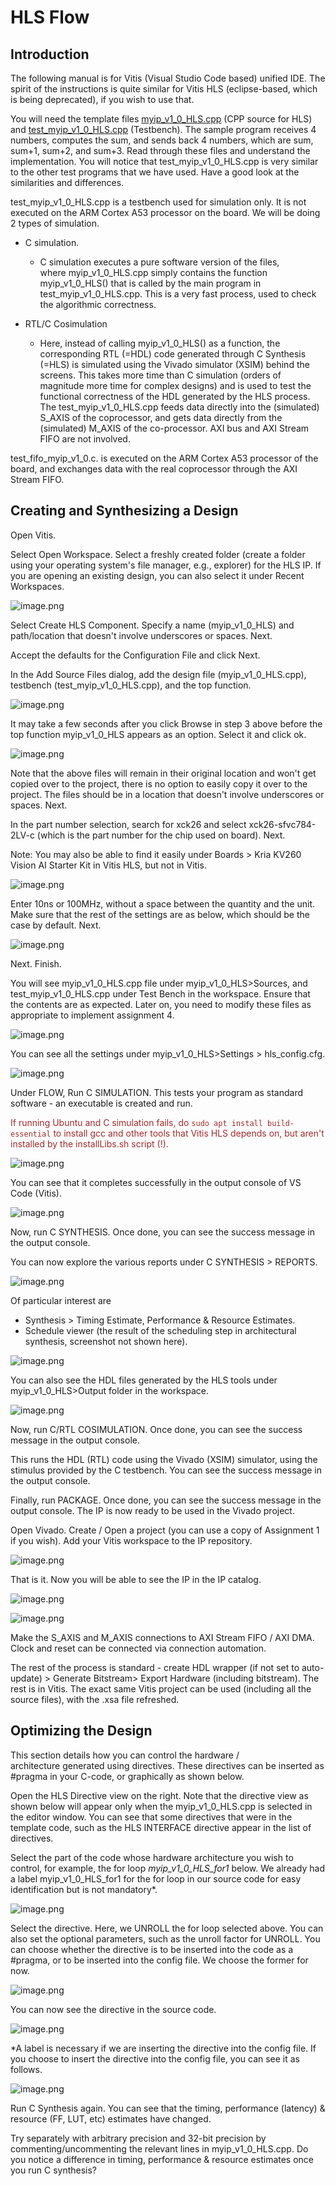 # HLS Flow

## Introduction

The following manual is for Vitis (Visual Studio Code based) unified IDE. The spirit of the instructions is quite similar for Vitis HLS (eclipse-based, which is being deprecated), if you wish to use that.

You will need the template files [myip_v1_0_HLS.cpp](../../code_templates/Assignment_2/myip_v1_0_HLS.cpp) (CPP source for HLS) and [test_myip_v1_0_HLS.cpp](../../code_templates/Assignment_2/test_myip_v1_0_HLS.cpp) (Testbench). The sample program receives 4 numbers, computes the sum, and sends back 4 numbers, which are sum, sum+1, sum+2, and sum+3. Read through these files and understand the implementation. You will notice that test_myip_v1_0_HLS.cpp is very similar to the other test programs that we have used. Have a good look at the similarities and differences.

test_myip_v1_0_HLS.cpp is a testbench used for simulation only. It is not executed on the ARM Cortex A53 processor on the board. We will be doing 2 types of simulation.

- C simulation.
  - C simulation executes a pure software version of the files, where myip_v1_0_HLS.cpp simply contains the function myip_v1_0_HLS() that is called by the main program in test_myip_v1_0_HLS.cpp. This is a very fast process, used to check the algorithmic correctness.
- RTL/C Cosimulation

  - Here, instead of calling myip_v1_0_HLS() as a function, the corresponding RTL (=HDL) code generated through C Synthesis (=HLS) is simulated using the Vivado simulator (XSIM) behind the screens. This takes more time than C simulation (orders of magnitude more time for complex designs) and is used to test the functional correctness of the HDL generated by the HLS process. The test_myip_v1_0_HLS.cpp feeds data directly into the (simulated) S_AXIS of the coprocessor, and gets data directly from the (simulated) M_AXIS of the co-processor. AXI bus and AXI Stream FIFO are not involved.

test_fifo_myip_v1_0.c. is executed on the ARM Cortex A53 processor of the board, and exchanges data with the real coprocessor through the AXI Stream FIFO.

## Creating and Synthesizing a Design

Open Vitis.

Select Open Workspace. Select a freshly created folder (create a folder using your operating system's file manager, e.g., explorer) for the HLS IP. If you are opening an existing design, you can also select it under Recent Workspaces.

![image.png](HLSFLow/Workspace_Open.png)

Select Create HLS Component. Specify a name (myip_v1_0_HLS) and path/location that doesn't involve underscores or spaces. Next.

Accept the defaults for the Configuration File and click Next.

In the Add Source Files dialog, add the design file (myip_v1_0_HLS.cpp), testbench (test_myip_v1_0_HLS.cpp), and the top function.

![image.png](HLSFLow/Top_Function.png)

It may take a few seconds after you click Browse in step 3 above before the top function myip_v1_0_HLS appears as an option. Select it and click ok.

![image.png](HLSFLow/Top_Function_Kernel.png)

Note that the above files will remain in their original location and won't get copied over to the project, there is no option to easily copy it over to the project. The files should be in a location that doesn't involve underscores or spaces. Next.

In the part number selection, search for xck26 and select xck26-sfvc784-2LV-c (which is the part number for the chip used on board). Next.

Note: You may also be able to find it easily under Boards > Kria KV260 Vision AI Starter Kit in Vitis HLS, but not in Vitis.

![image.png](HLSFLow/Board_Sel.png)

Enter 10ns or 100MHz, without a space between the quantity and the unit. Make sure that the rest of the settings are as below, which should be the case by default. Next.

![image.png](HLSFLow/Period_Set.png)

Next. Finish.

You will see myip_v1_0_HLS.cpp file under myip_v1_0_HLS>Sources, and test_myip_v1_0_HLS.cpp under Test Bench in the workspace. Ensure that the contents are as expected. Later on, you need to modify these files as appropriate to implement assignment 4.

![image.png](HLSFLow/Project_Nav.png)

You can see all the settings under myip_v1_0_HLS>Settings > hls_config.cfg.

![image.png](HLSFLow/HLS_Config.png)

Under FLOW, Run C SIMULATION. This tests your program as standard software - an executable is created and run.

<span style="color: brown;">If running Ubuntu and C simulation fails, do `sudo apt install build-essential` to install gcc and other tools that Vitis HLS depends on, but aren't installed by the installLibs.sh script (!).</span>

![image.png](HLSFLow/C_Sim_Run.png)

You can see that it completes successfully in the output console of VS Code (Vitis).

![image.png](HLSFLow/C_Sim_Res.png)

Now, run C SYNTHESIS. Once done, you can see the success message in the output console.

You can now explore the various reports under C SYNTHESIS > REPORTS.

![image.png](HLSFLow/C_Synth_Run.png)

Of particular interest are

- Synthesis > Timing Estimate, Performance & Resource Estimates.
- Schedule viewer (the result of the scheduling step in architectural synthesis, screenshot not shown here).

![image.png](HLSFLow/C_Synth_Summary.png)

You can also see the HDL files generated by the HLS tools under myip_v1_0_HLS>Output folder in the workspace.

![image.png](HLSFLow/C_Synth_HDL_Generatd.png)

Now, run C/RTL COSIMULATION. Once done, you can see the success message in the output console.

This runs the HDL (RTL) code using the Vivado (XSIM) simulator, using the stimulus provided by the C testbench. You can see the success message in the output console.

Finally, run PACKAGE. Once done, you can see the success message in the output console. The IP is now ready to be used in the Vivado project.

Open Vivado. Create / Open a project (you can use a copy of Assignment 1 if you wish). Add your Vitis workspace to the IP repository.

![image.png](HLSFLow/Vivado_Add_Repo.png)

That is it. Now you will be able to see the IP in the IP catalog.

![image.png](HLSFLow/Vivado_Add_IP.png)

![image.png](HLSFLow/Vivado_IP.png)

Make the S_AXIS and M_AXIS connections to AXI Stream FIFO / AXI DMA. Clock and reset can be connected via connection automation.

The rest of the process is standard - create HDL wrapper (if not set to auto-update) > Generate Bitstream> Export Hardware (including bitstream). The rest is in Vitis. The exact same Vitis project can be used (including all the source files), with the .xsa file refreshed.

## Optimizing the Design

This section details how you can control the hardware / architecture generated using directives. These directives can be inserted as #pragma in your C-code, or graphically as shown below.

Open the HLS Directive view on the right. Note that the directive view as shown below will appear only when the myip_v1_0_HLS.cpp is selected in the editor window. You can see that some directives that were in the template code, such as the HLS INTERFACE directive appear in the list of directives.

Select the part of the code whose hardware architecture you wish to control, for example, the for loop *myip_v1_0_HLS_for1* below. We already had a label myip_v1_0_HLS_for1 for the for loop in our source code for easy identification but is not mandatory*.

![image.png](HLSFLow/Optimize_Directive.png)

Select the directive. Here, we UNROLL the for loop selected above. You can also set the optional parameters, such as the unroll factor for UNROLL. You can choose whether the directive is to be inserted into the code as a #pragma, or to be inserted into the config file. We choose the former for now.

![image.png](HLSFLow/Optimize_Unroll.png)

You can now see the directive in the source code.

![image.png](HLSFLow/Optimize_Unroll_Source.png)

*A label is necessary if we are inserting the directive into the config file. If you choose to insert the directive into the config file, you can see it as follows.

![image.png](HLSFLow/Optimize_Unroll_Config.png)

Run C Synthesis again. You can see that the timing, performance (latency) & resource (FF, LUT, etc) estimates have changed.

Try separately with arbitrary precision and 32-bit precision by commenting/uncommenting the relevant lines in myip_v1_0_HLS.cpp. Do you notice a difference in timing, performance & resource estimates once you run C synthesis?
